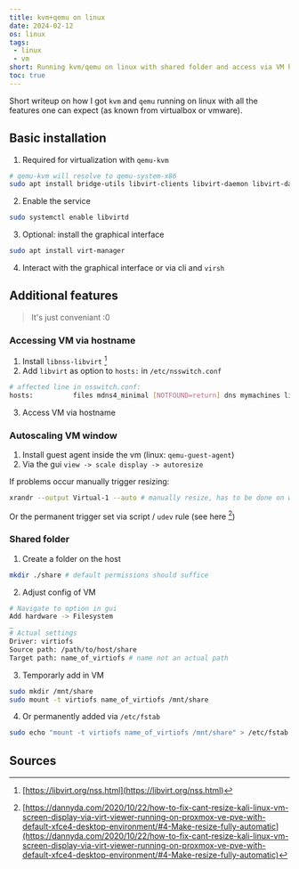 ```yaml
---
title: kvm+qemu on linux
date: 2024-02-12
os: linux
tags:
 - linux
 - vm
short: Running kvm/qemu on linux with shared folder and access via VM hostname.
toc: true
---
```


Short writeup on how I got `kvm` and `qemu` running on linux with all the features one can expect (as known from virtualbox or vmware).

## Basic installation

1. Required for virtualization with `qemu-kvm`
```bash
# qemu-kvm will resolve to qemu-system-x86
sudo apt install bridge-utils libvirt-clients libvirt-daemon libvirt-daemon-system qemu-kvm virtinst
```

2. Enable the service
```bash
sudo systemctl enable libvirtd
```

3. Optional: install the graphical interface
```bash
sudo apt install virt-manager
```

4. Interact with the graphical interface or via cli and `virsh`

## Additional features

> It's just conveniant :0

### Accessing VM via hostname

1. Install `libnss-libvirt` [^1]
2. Add `libvirt` as option to `hosts:` in `/etc/nsswitch.conf`
```bash
# affected line in nsswitch.conf:
hosts:          files mdns4_minimal [NOTFOUND=return] dns mymachines libvirt myhostname
```
3. Access VM via hostname

### Autoscaling VM window

1. Install guest agent inside the vm (linux: `qemu-guest-agent`)
2. Via the gui `view -> scale display -> autoresize`

If problems occur manually trigger resizing:

```bash
xrandr --output Virtual-1 --auto # manually resize, has to be done on window size change
```

Or the permanent trigger set via script / `udev` rule (see here [^2])

### Shared folder

1. Create a folder on the host
```bash
mkdir ./share # default permissions should suffice
```

2. Adjust config of VM
```bash
# Navigate to option in gui
Add hardware -> Filesystem
_
# Actual settings
Driver: virtiofs
Source path: /path/to/host/share
Target path: name_of_virtiofs # name not an actual path
```

3. Temporarly add in VM
```bash
sudo mkdir /mnt/share
sudo mount -t virtiofs name_of_virtiofs /mnt/share
```

4. Or permanently added via `/etc/fstab`
```bash
sudo echo "mount -t virtiofs name_of_virtiofs /mnt/share" > /etc/fstab
```

## Sources

[^1]:[https://libvirt.org/nss.html](https://libvirt.org/nss.html)
[^2]:[https://dannyda.com/2020/10/22/how-to-fix-cant-resize-kali-linux-vm-screen-display-via-virt-viewer-running-on-proxmox-ve-pve-with-default-xfce4-desktop-environment/#4-Make-resize-fully-automatic](https://dannyda.com/2020/10/22/how-to-fix-cant-resize-kali-linux-vm-screen-display-via-virt-viewer-running-on-proxmox-ve-pve-with-default-xfce4-desktop-environment/#4-Make-resize-fully-automatic)